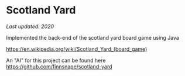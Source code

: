 # Scotland Yard
_Last updated: 2020_

Implemented the back-end of the scotland yard board game using Java

https://en.wikipedia.org/wiki/Scotland_Yard_(board_game)

An "AI" for this project can be found here https://github.com/finnsnape/scotland-yard
